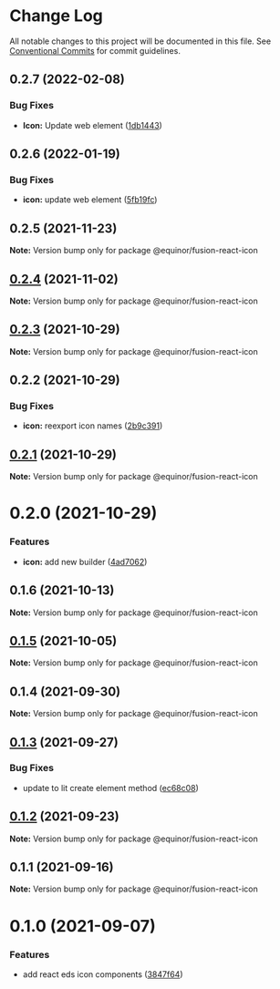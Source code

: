 # Change Log

All notable changes to this project will be documented in this file.
See [Conventional Commits](https://conventionalcommits.org) for commit guidelines.

## 0.2.7 (2022-02-08)


### Bug Fixes

* **Icon:** Update web element ([1db1443](https://github.com/equinor/fusion-react-components/commit/1db1443960c00e90335f747506d14df8860f3bd0))





## 0.2.6 (2022-01-19)


### Bug Fixes

* **icon:** update web element ([5fb19fc](https://github.com/equinor/fusion-react-components/commit/5fb19fca9d3bce04f4ba8c166c195966b4c5b14c))





## 0.2.5 (2021-11-23)

**Note:** Version bump only for package @equinor/fusion-react-icon





## [0.2.4](https://github.com/equinor/fusion-react-components/compare/@equinor/fusion-react-icon@0.2.3...@equinor/fusion-react-icon@0.2.4) (2021-11-02)

**Note:** Version bump only for package @equinor/fusion-react-icon





## [0.2.3](https://github.com/equinor/fusion-react-components/compare/@equinor/fusion-react-icon@0.2.2...@equinor/fusion-react-icon@0.2.3) (2021-10-29)

**Note:** Version bump only for package @equinor/fusion-react-icon





## 0.2.2 (2021-10-29)


### Bug Fixes

* **icon:** reexport icon names ([2b9c391](https://github.com/equinor/fusion-react-components/commit/2b9c391829e957d905a781c2e46c7ae724cfb4ba))





## [0.2.1](https://github.com/equinor/fusion-react-components/compare/@equinor/fusion-react-icon@0.2.0...@equinor/fusion-react-icon@0.2.1) (2021-10-29)

**Note:** Version bump only for package @equinor/fusion-react-icon





# 0.2.0 (2021-10-29)


### Features

* **icon:** add new builder ([4ad7062](https://github.com/equinor/fusion-react-components/commit/4ad7062c1c5c74def45bec59b7da4e13863dd2a2))





## 0.1.6 (2021-10-13)

**Note:** Version bump only for package @equinor/fusion-react-icon





## [0.1.5](https://github.com/equinor/fusion-react-components/compare/@equinor/fusion-react-icon@0.1.4...@equinor/fusion-react-icon@0.1.5) (2021-10-05)

**Note:** Version bump only for package @equinor/fusion-react-icon





## 0.1.4 (2021-09-30)

**Note:** Version bump only for package @equinor/fusion-react-icon





## [0.1.3](https://github.com/equinor/fusion-react-components/compare/@equinor/fusion-react-icon@0.1.2...@equinor/fusion-react-icon@0.1.3) (2021-09-27)


### Bug Fixes

* update to lit create element method ([ec68c08](https://github.com/equinor/fusion-react-components/commit/ec68c08d5cbcba43a1b8ca064cccc73662f17421))





## [0.1.2](https://github.com/equinor/fusion-react-components/compare/@equinor/fusion-react-icon@0.1.1...@equinor/fusion-react-icon@0.1.2) (2021-09-23)

**Note:** Version bump only for package @equinor/fusion-react-icon





## 0.1.1 (2021-09-16)

**Note:** Version bump only for package @equinor/fusion-react-icon





# 0.1.0 (2021-09-07)


### Features

* add react eds icon components ([3847f64](https://github.com/equinor/fusion-react-components/commit/3847f641e0f4eb57bf83bd8610dad6a375bd2a62))
